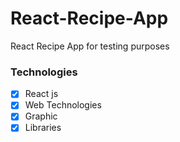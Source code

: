 # React-Recipe-App
React Recipe App for testing purposes

### Technologies
- [x] React js
- [x] Web Technologies
- [x] Graphic
- [x] Libraries
